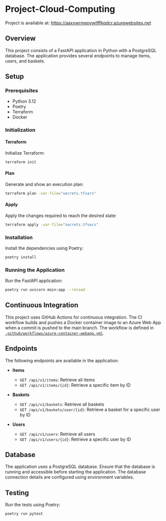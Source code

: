 # Project-Cloud-Computing

Project is available at: https://aaxxwrmepywifffkqdcr.azurewebsites.net

## Overview

This project consists of a FastAPI application in Python with a PostgreSQL database. The application provides several endpoints to manage items, users, and baskets.

## Setup

### Prerequisites

-   Python 3.12
-   Poetry
-   Terraform
-   Docker

### Initialization

#### Terraform

Initialize Terraform:

```bash
terraform init
```

#### Plan

Generate and show an execution plan:

```bash
terraform plan -var-file="secrets.tfvars"
```

#### Apply

Apply the changes required to reach the desired state:

```bash
terraform apply -var-file="secrets.tfvars"
```

### Installation

Install the dependencies using Poetry:

```bash
poetry install
```

### Running the Application

Run the FastAPI application:

```bash
poetry run uvicorn main:app --reload
```

## Continuous Integration

This project uses GitHub Actions for continuous integration. The CI workflow builds and pushes a Docker container image to an Azure Web App when a commit is pushed to the main branch. The workflow is defined in [`.github/workflows/azure-container-webapp.yml`](.github/workflows/azure-container-webapp.yml).

## Endpoints

The following endpoints are available in the application:

-   **Items**

    -   `GET /api/v1/items`: Retrieve all items
    -   `GET /api/v1/items/{id}`: Retrieve a specific item by ID

-   **Baskets**

    -   `GET /api/v1/baskets`: Retrieve all baskets
    -   `GET /api/v1/baskets/user/{id}`: Retrieve a basket for a specific user by ID

-   **Users**
    -   `GET /api/v1/users`: Retrieve all users
    -   `GET /api/v1/users/{id}`: Retrieve a specific user by ID

## Database

The application uses a PostgreSQL database. Ensure that the database is running and accessible before starting the application. The database connection details are configured using environment variables.

## Testing

Run the tests using Poetry:

```bash
poetry run pytest
```
